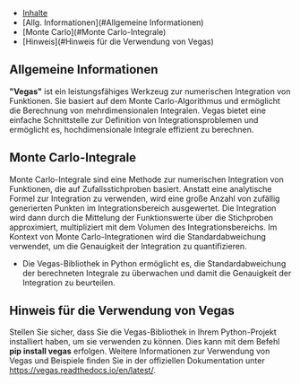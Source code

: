 
- [Inhalte](#Inhalte)
- [Allg. Informationen](#Allgemeine Informationen)
- [Monte Carlo](#Monte Carlo-Integrale)
- [Hinweis](#Hinweis für die Verwendung von Vegas)


## Allgemeine Informationen
**"Vegas"** ist ein leistungsfähiges Werkzeug zur numerischen Integration von Funktionen. Sie basiert auf dem Monte Carlo-Algorithmus und ermöglicht die Berechnung von mehrdimensionalen Integralen. Vegas bietet eine einfache Schnittstelle zur Definition von Integrationsproblemen und ermöglicht es, hochdimensionale Integrale effizient zu berechnen.

## Monte Carlo-Integrale
Monte Carlo-Integrale sind eine Methode zur numerischen Integration von Funktionen, die auf Zufallsstichproben basiert. Anstatt eine analytische Formel zur Integration zu verwenden, wird eine große Anzahl von zufällig generierten Punkten im Integrationsbereich ausgewertet. Die Integration wird dann durch die Mittelung der Funktionswerte über die Stichproben approximiert, multipliziert mit dem Volumen des Integrationsbereichs. Im Kontext von Monte Carlo-Integrationen wird die Standardabweichung verwendet, um die Genauigkeit der Integration zu quantifizieren.
- Die Vegas-Bibliothek in Python ermöglicht es, die Standardabweichung der berechneten Integrale zu überwachen und damit die Genauigkeit der Integration zu beurteilen.

## Hinweis für die Verwendung von Vegas
Stellen Sie sicher, dass Sie die Vegas-Bibliothek in Ihrem Python-Projekt installiert haben, um sie verwenden zu können. Dies kann mit dem Befehl **pip install vegas** erfolgen.
Weitere Informationen zur Verwendung von Vegas und Beispiele finden Sie in der offiziellen Dokumentation unter https://vegas.readthedocs.io/en/latest/.
